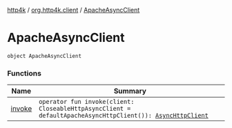 [http4k](../../index.md) / [org.http4k.client](../index.md) / [ApacheAsyncClient](./index.md)

# ApacheAsyncClient

`object ApacheAsyncClient`

### Functions

| Name | Summary |
|---|---|
| [invoke](invoke.md) | `operator fun invoke(client: CloseableHttpAsyncClient = defaultApacheAsyncHttpClient()): `[`AsyncHttpClient`](../-async-http-client/index.md) |
